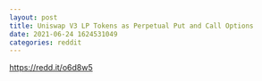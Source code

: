 ```yaml
--- 
layout: post 
title: Uniswap V3 LP Tokens as Perpetual Put and Call Options 
date: 2021-06-24 1624531049 
categories: reddit 
--- 
```

https://redd.it/o6d8w5